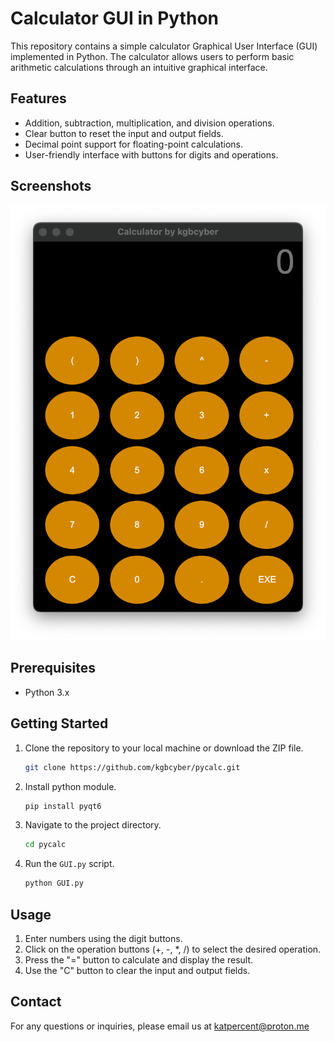 # Calculator GUI in Python

This repository contains a simple calculator Graphical User Interface (GUI) implemented in Python. The calculator allows users to perform basic arithmetic calculations through an intuitive graphical interface.

## Features

- Addition, subtraction, multiplication, and division operations.
- Clear button to reset the input and output fields.
- Decimal point support for floating-point calculations.
- User-friendly interface with buttons for digits and operations.

## Screenshots

![Calculator GUI](screenshots/preview.png)

## Prerequisites

- Python 3.x

## Getting Started

1. Clone the repository to your local machine or download the ZIP file.

   ```bash
   git clone https://github.com/kgbcyber/pycalc.git
   ```

2. Install python module.
   
   ```bash
   pip install pyqt6
   ```
   
3. Navigate to the project directory.

   ```bash
   cd pycalc
   ```

4. Run the `GUI.py` script.

   ```bash
   python GUI.py
   ```

## Usage

1. Enter numbers using the digit buttons.
2. Click on the operation buttons (+, -, *, /) to select the desired operation.
3. Press the "=" button to calculate and display the result.
4. Use the "C" button to clear the input and output fields.

## Contact

For any questions or inquiries, please email us at katpercent@proton.me
